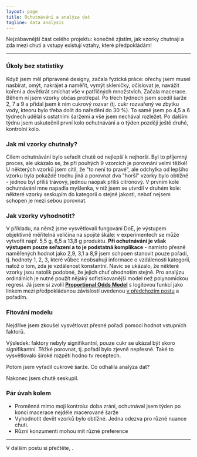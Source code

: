 ```yaml
---
layout: page
title: Ochutnávání a analýza dat
tagline: data analysis
---
```

Nejzábavnější část celého projektu: konečně zjistím, jak vzorky chutnají a zda mezi chutí a vstupy existují vztahy, které předpokládám!

---

### Úkoly bez statistiky

Když jsem měl připravené designy, začala fyzická práce: ořechy jsem musel nasbírat, omýt, nakrájet a naměřit, vymýt skleničky, očíslovat je, navážit koření a devětkrát smíchat vše v patřičných množstvích. Začala macerace. Během ní jsem vzorky občas protřepal. Po třech týdnech jsem scedil šarže 2, 7 a 9 a přidal jsem k nim cukrový rozvar (tj. cukr rozvařený ve zbytku vody, kteoru bylo třeba dolít do naředění do 30 %). To samé jsem po 4,5 a 6 týdnech udělal s ostatními šaržemi a vše jsem nechával rozležet. Po dalším týdnu jsem uskutečnil první kolo ochutnávání a o týden později ještě druhé, kontrolní kolo. 

### Jak mi vzorky chutnaly?

Cílem ochutnávání bylo seřadit chutě od nejlepší k nejhorší. Byl to příjemný proces, ale ukázalo se, že při pouhých 9 vzorcích je porovnání velmi těžké! U některých vzorků jsem cítil, že "to není to pravé", ale odchylka od lepšího vzorku byla pokaždé trochu jiná a porovnat dva "horší" vzorky bylo obtížné - jednou byl příliš trávový, jednou naopak příliš citrónový. V prvním kole ochutnávání mne napadla myšlenka, v níž jsem se utvrdil v druhém kole: některé vzorky seskupím do kategorií o stejné jakosti, neboť nejsem schopen je mezi sebou porovnat. 

### Jak vzorky vyhodnotit?

V příkladu, na němž jsme vysvětlovali fungování DoE, je výstupem objektivně měřitelná veličina na spojité škále: v experimentech se může vytvořit např. 5,5 g, 6,5 a 13,8 g produktu. **Při ochutnávání je však výstupem pouze seřazení a to je podstatná komplikace** - namísto přesně naměřených hodnot jako 2,9, 3,1 a 8,9 jsem schpoen stanovit pouze pořadí, tj. hodnoty 1, 2, 3, které vůbec neobsahují informace o vzdálenosti kategorií, natož o tom, zda je vzdálenost konstantní. Navíc se ukázalo, že některé vzorky jsou natolik podobné, že jejich chuť ohodnotím stejně. Pro analýzu ordinálních je nutné použít nějaký sofistikovanější model než polynomickou regresi. Já jsem si zvolil **[Proportional Odds Model](https://en.wikipedia.org/wiki/Ordered_logit)** s logitovou funkcí jako linkem mezi předpokládanou závislostí uvedenou [v předchozím postu](orechovka4.html) a pořadím. 

### Fitování modelu
Nejdříve jsem zkoušel vysvětlovat přesné pořadí pomocí hodnot vstupních faktorů.

Výsledek: faktory nebyly signifikantní, pouze cukr se ukázal být skoro signifikantní. Těžké porovnat, tj. pořadí bylo zjevně nepřesné. Také to vysvětlovalo široké rozpětí hodno tv receptech. 


Potom jsem vyřadil cukrové šarže. Co odhalila analýza dat?


Nakonec jsem chutě seskupil.


### Pár úvah kolem

- Proměnná mimo moji kontrolu: doba zrání, ochutnával jsem týden po konci macerace nejdéle macerované šarže
- Vyhodnotit devět vzorků bylo obtížné. Jedna odezva pro různé nuance chuti.
- Různí konzumenti mohou mít různé preference

---

V dalším postu si přečtěte, .
